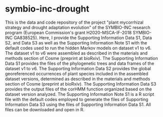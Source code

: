 # symbio-inc-drought
This is the data and code repository of the project "plant mycorrhizal strategy and drought adaptation evolution" of the SYMBIO-INC research program (European Commission's grant H2020-MSCA-IF-2018 SYMBIO-INC GA838525). Here, I provide the Supporting Information Data S1, Data S2, and Data S3 as well as the Supporting Information Note S1 with the default codes used to run the hidden Markov models on dataset v1 to v6. The dataset v1 to v6 were assembled as described in the materials and methods section of Cosme (preprint at bioRxiv). The Supporting Information Data S1 provides the files of the phylogenetic trees and data frames of the dataset v1 to v6. The Supporting Information Data S2 provides the global georeferenced occurrences of plant species included in the assembled dataset versions, determined as described in the materials and methods section of Cosme (preprint at bioRxiv). The Supporting Information Data S3 provides the output files of the corHMM function organized based on the dataset version analyzed. The Supporting Information Note S1 is a R script file with the default codes employed to generate the files of Supporting Information Data S3 using the files of Supporting Information Data S1. All files can be downloaded and open in R.
